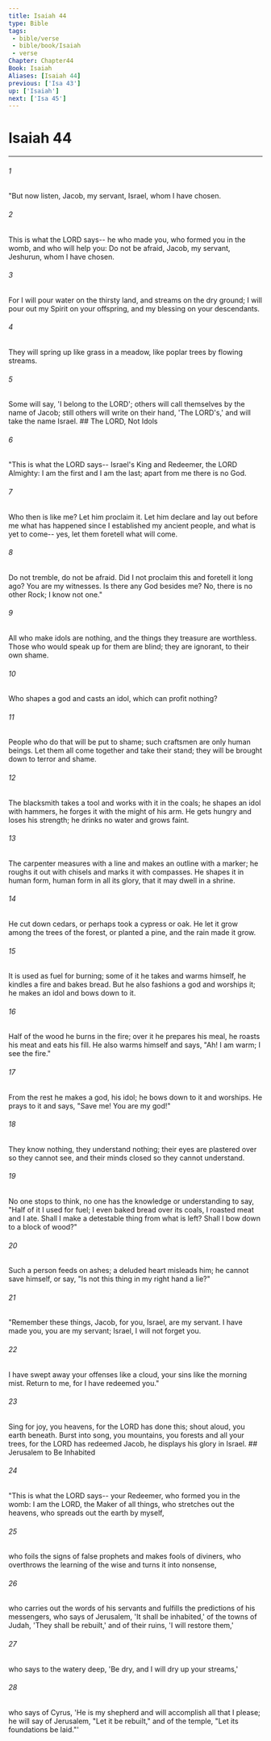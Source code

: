 ```yaml
---
title: Isaiah 44
type: Bible
tags:
 - bible/verse
 - bible/book/Isaiah
 - verse
Chapter: Chapter44
Book: Isaiah
Aliases: [Isaiah 44]
previous: ['Isa 43']
up: ['Isaiah']
next: ['Isa 45']
---
```

# Isaiah 44

***


###### 1 
"But now listen, Jacob, my servant, Israel, whom I have chosen. 

###### 2 
This is what the LORD says-- he who made you, who formed you in the womb, and who will help you: Do not be afraid, Jacob, my servant, Jeshurun, whom I have chosen. 

###### 3 
For I will pour water on the thirsty land, and streams on the dry ground; I will pour out my Spirit on your offspring, and my blessing on your descendants. 

###### 4 
They will spring up like grass in a meadow, like poplar trees by flowing streams. 

###### 5 
Some will say, 'I belong to the LORD'; others will call themselves by the name of Jacob; still others will write on their hand, 'The LORD's,' and will take the name Israel. ## The LORD, Not Idols 

###### 6 
"This is what the LORD says-- Israel's King and Redeemer, the LORD Almighty: I am the first and I am the last; apart from me there is no God. 

###### 7 
Who then is like me? Let him proclaim it. Let him declare and lay out before me what has happened since I established my ancient people, and what is yet to come-- yes, let them foretell what will come. 

###### 8 
Do not tremble, do not be afraid. Did I not proclaim this and foretell it long ago? You are my witnesses. Is there any God besides me? No, there is no other Rock; I know not one." 

###### 9 
All who make idols are nothing, and the things they treasure are worthless. Those who would speak up for them are blind; they are ignorant, to their own shame. 

###### 10 
Who shapes a god and casts an idol, which can profit nothing? 

###### 11 
People who do that will be put to shame; such craftsmen are only human beings. Let them all come together and take their stand; they will be brought down to terror and shame. 

###### 12 
The blacksmith takes a tool and works with it in the coals; he shapes an idol with hammers, he forges it with the might of his arm. He gets hungry and loses his strength; he drinks no water and grows faint. 

###### 13 
The carpenter measures with a line and makes an outline with a marker; he roughs it out with chisels and marks it with compasses. He shapes it in human form, human form in all its glory, that it may dwell in a shrine. 

###### 14 
He cut down cedars, or perhaps took a cypress or oak. He let it grow among the trees of the forest, or planted a pine, and the rain made it grow. 

###### 15 
It is used as fuel for burning; some of it he takes and warms himself, he kindles a fire and bakes bread. But he also fashions a god and worships it; he makes an idol and bows down to it. 

###### 16 
Half of the wood he burns in the fire; over it he prepares his meal, he roasts his meat and eats his fill. He also warms himself and says, "Ah! I am warm; I see the fire." 

###### 17 
From the rest he makes a god, his idol; he bows down to it and worships. He prays to it and says, "Save me! You are my god!" 

###### 18 
They know nothing, they understand nothing; their eyes are plastered over so they cannot see, and their minds closed so they cannot understand. 

###### 19 
No one stops to think, no one has the knowledge or understanding to say, "Half of it I used for fuel; I even baked bread over its coals, I roasted meat and I ate. Shall I make a detestable thing from what is left? Shall I bow down to a block of wood?" 

###### 20 
Such a person feeds on ashes; a deluded heart misleads him; he cannot save himself, or say, "Is not this thing in my right hand a lie?" 

###### 21 
"Remember these things, Jacob, for you, Israel, are my servant. I have made you, you are my servant; Israel, I will not forget you. 

###### 22 
I have swept away your offenses like a cloud, your sins like the morning mist. Return to me, for I have redeemed you." 

###### 23 
Sing for joy, you heavens, for the LORD has done this; shout aloud, you earth beneath. Burst into song, you mountains, you forests and all your trees, for the LORD has redeemed Jacob, he displays his glory in Israel. ## Jerusalem to Be Inhabited 

###### 24 
"This is what the LORD says-- your Redeemer, who formed you in the womb: I am the LORD, the Maker of all things, who stretches out the heavens, who spreads out the earth by myself, 

###### 25 
who foils the signs of false prophets and makes fools of diviners, who overthrows the learning of the wise and turns it into nonsense, 

###### 26 
who carries out the words of his servants and fulfills the predictions of his messengers, who says of Jerusalem, 'It shall be inhabited,' of the towns of Judah, 'They shall be rebuilt,' and of their ruins, 'I will restore them,' 

###### 27 
who says to the watery deep, 'Be dry, and I will dry up your streams,' 

###### 28 
who says of Cyrus, 'He is my shepherd and will accomplish all that I please; he will say of Jerusalem, "Let it be rebuilt," and of the temple, "Let its foundations be laid."' 
